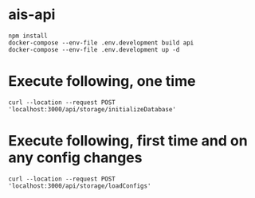 # ais-api
```
npm install
docker-compose --env-file .env.development build api
docker-compose --env-file .env.development up -d
```

# Execute following, one time
```
curl --location --request POST 'localhost:3000/api/storage/initializeDatabase'
```
# Execute following, first time and on any config changes
```
curl --location --request POST 'localhost:3000/api/storage/loadConfigs'
```
